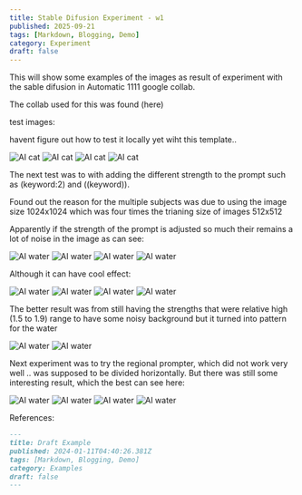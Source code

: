 ```yaml
---
title: Stable Difusion Experiment - w1
published: 2025-09-21
tags: [Markdown, Blogging, Demo]
category: Experiment
draft: false
---
```


This will show some examples of the images as result of experiment with the sable difusion in Automatic 1111 google collab.

The collab used for this was found (here)

test images:

havent figure out how to test it locally yet wiht this template.. 

![AI cat](../../assets/images/post0/cat1.png)
![AI cat](../../assets/images/post0/cat2.png)
![AI cat](../../assets/images/post0/cat3.png)
![AI cat](../../assets/images/post0/cat4.png)

The next test was to with adding the different strength to the prompt such as (keyword:2) and ((keyword)).

Found out the reason for the multiple subjects was due to using the image size 1024x1024 which was four times the trianing size of images 512x512

Apparently if the strength of the prompt is adjusted so much their remains a lot of noise in the image as can see:

![AI water](../../assets/images/post0/water3.png)
![AI water](../../assets/images/post0/water4.png)
![AI water](../../assets/images/post0/water9.png)
![AI water](../../assets/images/post0/water10.png)

Although it can have cool effect:

![AI water](../../assets/images/post0/water5.png)
![AI water](../../assets/images/post0/water6.png)
![AI water](../../assets/images/post0/water7.png)
![AI water](../../assets/images/post0/water8.png)

The better result was from still having the strengths that were relative high (1.5 to 1.9) range to have some noisy background but it turned into pattern for the water

![AI water](../../assets/images/post0/water1.png)
![AI water](../../assets/images/post0/water2.png)

Next experiment was to try the regional prompter, which did not work very well .. was supposed to be divided horizontally.
But there was still some interesting result, which the best can see here:

![AI water](../../assets/images/post0/fish1.png)
![AI water](../../assets/images/post0/fish2.png)
![AI water](../../assets/images/post0/fish3.png)
![AI water](../../assets/images/post0/fish4.png)












References:




```markdown
---
title: Draft Example
published: 2024-01-11T04:40:26.381Z
tags: [Markdown, Blogging, Demo]
category: Examples
draft: false
---
